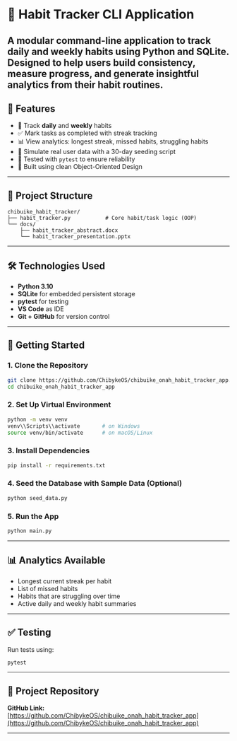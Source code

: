# 🧭 Habit Tracker CLI Application

A modular command-line application to track daily and weekly habits using Python and SQLite. Designed to help users build consistency, measure progress, and generate insightful analytics from their habit routines.
---

## 📌 Features

- 📅 Track **daily** and **weekly** habits
- ✅ Mark tasks as completed with streak tracking
- 📊 View analytics: longest streak, missed habits, struggling habits
- 🔄 Simulate real user data with a 30-day seeding script
- 🧪 Tested with `pytest` to ensure reliability
- 🧱 Built using clean Object-Oriented Design

---

## 📂 Project Structure

```
chibuike_habit_tracker/
├── habit_tracker.py           # Core habit/task logic (OOP)
└── docs/
    ├── habit_tracker_abstract.docx
    └── habit_tracker_presentation.pptx
```

---

## 🛠️ Technologies Used

- **Python 3.10**
- **SQLite** for embedded persistent storage
- **pytest** for testing
- **VS Code** as IDE
- **Git + GitHub** for version control

---

## 🚀 Getting Started

### 1. Clone the Repository

```bash
git clone https://github.com/ChibykeOS/chibuike_onah_habit_tracker_app.git
cd chibuike_onah_habit_tracker_app
```

### 2. Set Up Virtual Environment

```bash
python -m venv venv
venv\\Scripts\\activate       # on Windows
source venv/bin/activate      # on macOS/Linux
```

### 3. Install Dependencies

```bash
pip install -r requirements.txt
```

### 4. Seed the Database with Sample Data (Optional)

```bash
python seed_data.py
```

### 5. Run the App

```bash
python main.py
```

---

## 📊 Analytics Available

- Longest current streak per habit
- List of missed habits
- Habits that are struggling over time
- Active daily and weekly habit summaries

---

## ✅ Testing

Run tests using:

```bash
pytest
```

---



## 🔗 Project Repository

**GitHub Link:**  
[https://github.com/ChibykeOS/chibuike_onah_habit_tracker_app](https://github.com/ChibykeOS/chibuike_onah_habit_tracker_app)

---

 
